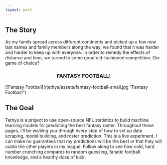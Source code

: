 ```yaml
---
layout: post
---
```

## The Story
As my family spread across different continents and picked up a few new last names and family members along the way, we found that it was harder and harder to keep up with everyone. In order to remedy the effects of distance and time, we turned to some good old-fashioned competition. Our game of choice? 

<center> <h3> FANTASY FOOTBALL!</h3> </center>
![Fantasy Football](/tethys/assets/fantasy-football-small.jpg "Fantasy Football!")

## The Goal
Tethys is a project to use open-source NFL statistics to build machine learning models for predicting the best fantasy roster. Throughout these pages, I'll be walking you through every step of how to set up data scraping, model building, and roster prediction. This is a live experiment. I can make no guarantees that my predictions will be the best or that they will outdo the other players in my league. Follow along to see how cold, hard number crunching compares to random guessing, fanatic football knowledge, and a healthy dose of luck. 
